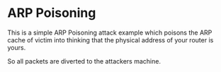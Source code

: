 # ARP Poisoning

This is a simple ARP Poisoning attack example which poisons the ARP cache of victim
into thinking that the physical address of your router is yours.

So all packets are diverted to the attackers machine.
